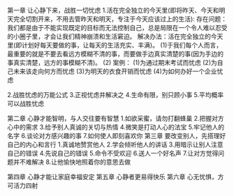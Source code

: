 第一章 让心静下来，战胜一切忧虑
  1.活在完全独立的今天里(即将昨天、今天和明天完全切割开来，不用去管昨天和明天，专注于今天应该过上的生活):
    存在问题：我们都是由于不能实现既定的目标而无法控制自己，总是局限在一个令人难以忍受的小圈子里，才会让我们精神崩溃和生活窘迫。
    解决办法：活在完全独立的今天里(即计划好每天要做的事，让每天的生活充实、丰满)。
    (1)于我们每个人而言，最重要的就是不要去看远方模糊不清的事，而要做手边真实清楚的事(因为手边的事真实清楚，远方的事模糊不清)。
    (2)
    案例：
    (1)为通过期末考试而忧虑
    (2)为自己未来该走向何方而忧虑
    (3)为明天的衣食开销而忧虑
    (4)为如何办好一个企业忧虑

  2.战胜忧虑的万能公式
  3.正视忧虑并解决之
  4.生命有限，别只顾小事
  5.平均概率可以战胜忧虑

第二章 心静才能智明，与人交往要有智慧
  1.如欲采蜜，请勿打翻蜂巢
  2.把握对方心中的需求
  3.给予别人真诚的关切与热情
  4.微笑是打动人心的法宝
  5.牢记他人的名字
  6.谈论对方感兴趣的事
  7.如何使人即刻喜欢你
第三章 要改变别人，先搭理好自己的内心和言行
  1.真诚地赞赏他人
  2.学会倾听他人的讲话
  3.用暗示让别人注意自己的错误
  4.先说自己的错误
  5.命令不受欢迎
  6.送人一个好名声
  7.让对方觉得问题并不难解决
  8.让他愉快地照着你的意思去做

第四章 心静才能让家庭幸福安定
第五章 心静者更易得快乐
第六章 心无忧惧，方可活力四射